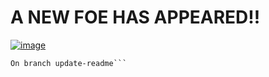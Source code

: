 # A NEW FOE HAS APPEARED!!
[![image](https://user-images.githubusercontent.com/112947329/188640797-a5338770-2512-4754-893a-cf0d7d8060ba.png)](https://www.youtube.com/watch?v=lvwZQTB4iv4)  
```git status  
On branch update-readme```
